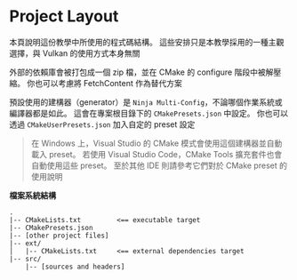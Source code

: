 # Project Layout

本頁說明這份教學中所使用的程式碼結構。 這些安排只是本教學採用的一種主觀選擇，與 Vulkan 的使用方式本身無關

外部的依賴庫會被打包成一個 zip 檔，並在 CMake 的 configure 階段中被解壓縮。 你也可以考慮將 FetchContent 作為替代方案

預設使用的建構器（generator）是 `Ninja Multi-Config`，不論哪個作業系統或編譯器都是如此。 這會在專案根目錄下的 `CMakePresets.json` 中設定。 你也可以透過 `CMakeUserPresets.json` 加入自定的 preset 設定

> 在 Windows 上，Visual Studio 的 CMake 模式會使用這個建構器並自動載入 preset。 若使用 Visual Studio Code，CMake Tools 擴充套件也會自動使用這些 preset。 至於其他 IDE 則請參考它們對於 CMake preset 的使用說明

**檔案系統結構**

```
.
|-- CMakeLists.txt         <== executable target
|-- CMakePresets.json
|-- [other project files]
|-- ext/
│   |-- CMakeLists.txt     <== external dependencies target
|-- src/
    |-- [sources and headers]
```
